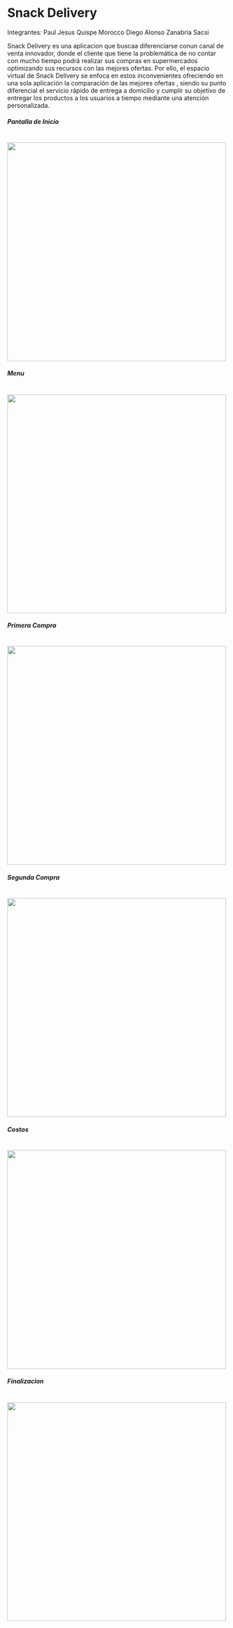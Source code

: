 # Snack Delivery
Integrantes:
Paul Jesus Quispe Morocco
Diego Alonso Zanabria Sacsi

Snack Delivery es una aplicacion que buscaa diferenciarse conun canal de venta innovador, donde el cliente que tiene la problemática de no contar con mucho tiempo podrá realizar sus compras en supermercados optimizando sus recursos con las mejores ofertas. Por ello, el espacio virtual de Snack Delivery se enfoca en estos inconvenientes ofreciendo en una sola aplicación la comparación de las mejores ofertas , siendo su punto diferencial el servicio rápido de entrega a domicilio y cumplir su objetivo de entregar los productos a los usuarios a tiempo mediante una atención personalizada.
##### Pantalla de Inicio
# <img src="https://github.com/pquispemor/DBP-ProyectoFinal/blob/main/Print/Inicio.jpeg?raw=true" width="500">
##### Menu
# <img src="https://github.com/pquispemor/DBP-ProyectoFinal/blob/main/Print/MenuInicio.jpeg?raw=true" width="500">
##### Primera Compra
# <img src="https://github.com/pquispemor/DBP-ProyectoFinal/blob/main/Print/compra1.jpeg?raw=true" width="500">
##### Segunda Compra
# <img src="https://github.com/pquispemor/DBP-ProyectoFinal/blob/main/Print/Compra2.jpeg?raw=true" width="500">
##### Costos
# <img src="https://github.com/pquispemor/DBP-ProyectoFinal/blob/main/Print/CompraTotal.jpeg?raw=true" width="500">
##### Finalizacion
# <img src="https://github.com/pquispemor/DBP-ProyectoFinal/blob/main/Print/FinalizacionCompra.jpeg?raw=true" width="500">


